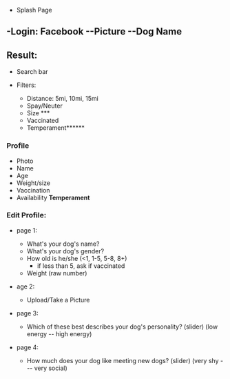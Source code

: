 - Splash Page

-Login: Facebook
--Picture
--Dog Name
--

Result:
  -



- Search bar

- Filters:
  - Distance: 5mi, 10mi, 15mi
  - Spay/Neuter
  - Size ***
  - Vaccinated
  - Temperament******

### Profile
- Photo
- Name
- Age 
- Weight/size 
- Vaccination
- Availability
 **Temperament**
 
### Edit Profile:
- page 1:
  - What's your dog's name?
  - What's your dog's gender?
  - How old is he/she (<1, 1-5, 5-8, 8+)
    - if less than 5, ask if vaccinated
  - Weight (raw number)
- age 2:
  - Upload/Take a Picture
- page 3:
  - Which of these best describes your dog's personality? (slider) (low energy -- high energy)

- page 4:
  - How much does your dog like meeting new dogs? (slider) (very shy --- very social)
  


